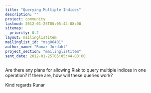 ```yaml
---
title: "Querying Multiple Indices"
description: ""
project: community
lastmod: 2012-01-25T05:05:44-08:00
sitemap:
  priority: 0.2
layout: mailinglistitem
mailinglist_id: "msg06401"
author_name: "Runar Jordahl"
project_section: "mailinglistitem"
sent_date: 2012-01-25T05:05:44-08:00
---
```



Are there any plans for allowing Riak to query multiple indices in one
operation? If there are, how will these queries work?

Kind regards
Runar

